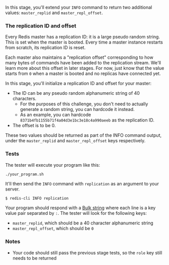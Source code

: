 In this stage, you'll extend your `INFO` command to return two additional values: `master_replid` and `master_repl_offset`.

### The replication ID and offset

Every Redis master has a replication ID: it is a large pseudo random string. This is set when the master is booted. Every time
a master instance restarts from scratch, its replication ID is reset.

Each master also maintains a "replication offset" corresponding to how many bytes of commands have been added to the replication
stream. We'll learn more about this offset in later stages. For now, just know that the value starts from `0` when a master is
booted and no replicas have connected yet.

In this stage, you'll initialize a replication ID and offset for your master:

- The ID can be any pseudo random alphanumeric string of 40 characters.
  - For the purposes of this challenge, you don't need to actually generate a random string, you can hardcode it instead.
  - As an example, you can hardcode `8371b4fb1155b71f4a04d3e1bc3e18c4a990aeeb` as the replication ID.
- The offset is to be 0.

These two values should be returned as part of the INFO command output, under the `master_replid` and `master_repl_offset` keys respectively.

### Tests

The tester will execute your program like this:

```
./your_program.sh
```

It'll then send the `INFO` command with `replication` as an argument to your server.

```bash
$ redis-cli INFO replication
```

Your program should respond with a [Bulk string](https://redis.io/docs/latest/develop/reference/protocol-spec/#bulk-strings) where each line
is a key value pair separated by `:`. The tester will look for the following keys:

- `master_replid`, which should be a 40 character alphanumeric string
- `master_repl_offset`, which should be `0`

### Notes

- Your code should still pass the previous stage tests, so the `role` key still needs to be returned
